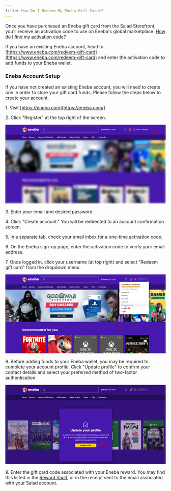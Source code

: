 ```yaml
---
title: How Do I Redeem My Eneba Gift Cards?
---
```


Once you have purchased an Eneba gift card from the Salad Storefront, you'll receive an activation code to use on
Eneba's global marketplace.
[How do I find my activation code?](/docs/guides/using-the-salad-app/125-where-to-find-your-reward-redemption-code)

If you have an existing Eneba account, head to
[https://www.eneba.com/redeem-gift-card](https://www.eneba.com/redeem-gift-card) and enter the activation code to add
funds to your Eneba wallet.

### Eneba Account Setup

If you have not created an existing Eneba account, you will need to create one in order to store your gift card funds.
Please follow the steps below to create your account.

1\. Visit [https://eneba.com](https://eneba.com/).

2\. Click "Register" at the top right of the screen.

![](../../../../content/images/rewards/redeeming-your-rewards/eneba-gift-cards-1.png)

3. Enter your email and desired password.

4. Click "Create account." You will be redirected to an account confirmation screen.

5. In a separate tab, check your email inbox for a one-time activation code.

6. On the Eneba sign-up page, enter the activation code to verify your email address.

7. Once logged in, click your username (at top right) and select "Redeem gift card" from the dropdown menu.

![](../../../../content/images/rewards/redeeming-your-rewards/eneba-gift-cards-2.png)

8. Before adding funds to your Eneba wallet, you may be required to complete your account profile. Click "Update
profile" to confirm your contact details and select your preferred method of two-factor authentication.

![](../../../../content/images/rewards/redeeming-your-rewards/eneba-gift-cards-3.png)

9. Enter the gift card code associated with your Eneba reward. You may find this listed in the
[Reward Vault](/docs/guides/using-the-salad-app/125-where-to-find-your-reward-redemption-code), or in the receipt sent
to the email associated with your Salad account.
